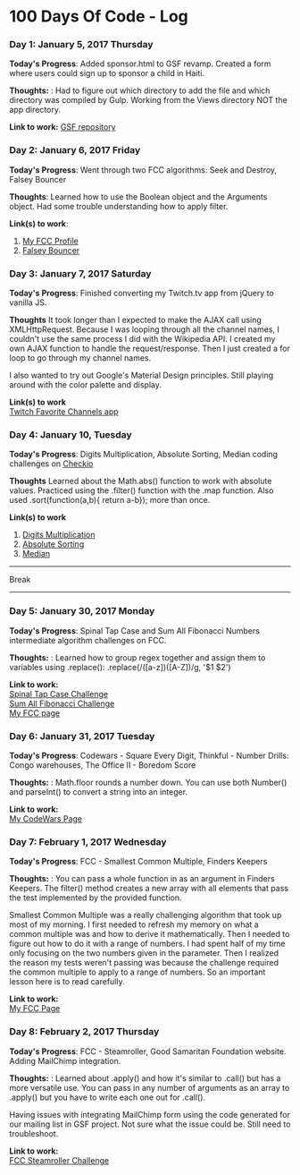 # 100 Days Of Code - Log

### Day 1: January 5, 2017 Thursday

**Today's Progress**: Added sponsor.html to GSF revamp. Created a form where users could sign up to sponsor a child in Haiti.

**Thoughts:** : Had to figure out which directory to add the file and which directory was compiled by Gulp. Working from the Views directory NOT the app directory.

**Link to work:** [GSF repository](https://github.com/sunsplat/GSF)

### Day 2: January 6, 2017 Friday

**Today's Progress**: Went through two FCC algorithms: Seek and Destroy, Falsey Bouncer

**Thoughts**: Learned how to use the Boolean object and the Arguments object. Had some trouble understanding how to apply filter.

**Link(s) to work**:  
1. [My FCC Profile](https://www.freecodecamp.com/sunsplat)    
2. [Falsey Bouncer](https://www.freecodecamp.com/challenges/falsey-bouncer)  

### Day 3: January 7, 2017 Saturday

**Today's Progress**: Finished converting my Twitch.tv app from jQuery to vanilla JS.

**Thoughts** It took longer than I expected to make the AJAX call using XMLHttpRequest. Because I was looping through all the channel names, I couldn't use the same process I did with the Wikipedia API. I created my own AJAX function to handle the request/response. Then I just created a for loop to go through my channel names.  

I also wanted to try out Google's Material Design principles. Still playing around with the color palette and display.  

**Link(s) to work**  
[Twitch Favorite Channels app](https://github.com/sunsplat/fcc_twitch)

### Day 4: January 10, Tuesday

**Today's Progress**: Digits Multiplication, Absolute Sorting, Median coding challenges on [Checkio](https://js.checkio.org/)

**Thoughts** Learned about the Math.abs() function to work with absolute values. Practiced using the .filter() function with the .map function. Also used .sort(function(a,b){ return a-b}); more than once.

**Link(s) to work**   
1. [Digits Multiplication](https://js.checkio.org/mission/digits-multiplication/publications/category/clear/)  
2. [Absolute Sorting](https://js.checkio.org/mission/absolute-sorting/publications/category/clear/)  
3. [Median](https://js.checkio.org/mission/median/publications/category/clear/)

***  
Break
***

### Day 5: January 30, 2017 Monday  

**Today's Progress**: Spinal Tap Case and Sum All Fibonacci Numbers intermediate algorithm challenges on FCC.  

**Thoughts:** : Learned how to group regex together and assign them to variables using .replace():
  .replace(/([a-z])([A-Z])/g, '$1 $2')

**Link to work:**  
[Spinal Tap Case Challenge](https://www.freecodecamp.com/challenges/spinal-tap-case)  
[Sum All Fibonacci Challenge](https://www.freecodecamp.com/challenges/sum-all-odd-fibonacci-numbers)  
[My FCC page](https://www.freecodecamp.com/sunsplat)  

### Day 6: January 31, 2017 Tuesday  

**Today's Progress**: Codewars - Square Every Digit, Thinkful - Number Drills: Congo warehouses, The Office II - Boredom Score  

**Thoughts:** : Math.floor rounds a number down. You can use both Number() and parseInt() to convert a string into an integer.

**Link to work:**  
[My CodeWars Page](https://www.codewars.com/users/sunsplat/completed)

### Day 7: February 1, 2017 Wednesday

**Today's Progress**: FCC - Smallest Common Multiple, Finders Keepers

**Thoughts:** : You can pass a whole function in as an argument in Finders Keepers. The filter() method creates a new array with all elements that pass the test implemented by the provided function.  

Smallest Common Multiple was a really challenging algorithm that took up most of my morning. I first needed to refresh my memory on what a common multiple was and how to derive it mathematically. Then I needed to figure out how to do it with a range of numbers. I had spent half of my time only focusing on the two numbers given in the parameter. Then I realized the reason my tests weren't passing was because the challenge required the common multiple to apply to a range of numbers. So an important lesson here is to read carefully.  

**Link to work:**  
[My FCC Page](https://www.freecodecamp.com/sunsplat)

### Day 8: February 2, 2017 Thursday

**Today's Progress**: FCC - Steamroller, Good Samaritan Foundation website. Adding MailChimp integration.

**Thoughts:** : Learned about .apply() and how it's similar to .call() but has a more versatile use. You can pass in any number of arguments as an array to .apply() but you have to write each one out for .call().

Having issues with integrating MailChimp form using the code generated for our mailing list in GSF project. Not sure what the issue could be. Still need to troubleshoot.

**Link to work:**  
[FCC Steamroller Challenge](https://www.freecodecamp.com/challenges/steamroller)  
